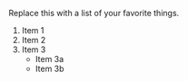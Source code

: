 Replace this with a list of your favorite things.
1. Item 1
2. Item 2
3. Item 3
   * Item 3a
   * Item 3b
